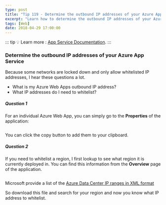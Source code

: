 ```yaml
---
type: post
title: "Tip 119 - Determine the outbound IP addresses of your Azure App Service"
excerpt: "Learn how to determine the outbound IP addresses of your Azure App Service"
tags: [Web]
date: 2018-04-29 17:00:00
---
```


::: tip
:bulb: Learn more : [App Service Documentation](https://docs.microsoft.com/azure/app-service?WT.mc_id=docs-azuredevtips-azureappsdev).
:::

### Determine the outbound IP addresses of your Azure App Service

Because some networks are locked down and only allow whitelisted IP addresses, I hear these questions a lot.

* What is my Azure Web Apps outbound IP address?
* What IP addresses do I need to whitelist?

##### Question 1

For an individual Azure Web App, you can simply go to the **Properties** of the application:

<img :src="$withBase('/files/azoutbound1.png')">

You can click the copy button to add them to your clipboard.

##### Question 2

If you need to whitelist a region, I first lookup to see what region it is currently deployed in. You can find this information from the **Overview** page of the application.

<img :src="$withBase('/files/azoutbound2.png')">

Microsoft provide a list of the [Azure Data Center IP ranges in XML format](https://www.microsoft.com/download/details.aspx?id=41653?WT.mc_id=microsoft-azuredevtips-azureappsdev)

So download this file and search for your region and now you know what IP address to whitelist.

<img :src="$withBase('/files/azoutbound3.png')">

